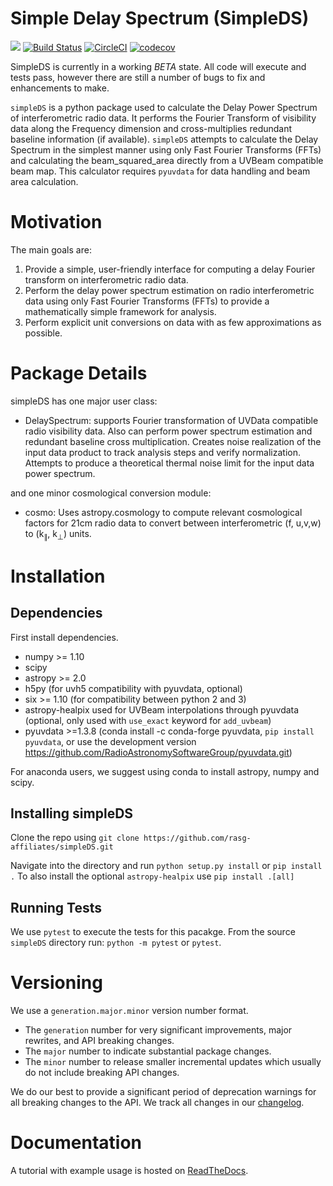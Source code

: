 # Simple Delay Spectrum (SimpleDS)

![](https://github.com/rasg-affiliates/simpleDS/workflows/Run%20Tests/badge.svg?branch=master)
[![Build Status](https://travis-ci.com/rasg-affiliates/simpleDS.svg?branch=master)](https://travis-ci.com/rasg-affiliates/simpleDS)
[![CircleCI](https://circleci.com/gh/rasg-affiliates/simpleDS.svg?style=svg)](https://circleci.com/gh/rasg-affiliates/simpleDS)
[![codecov](https://codecov.io/gh/rasg-affiliates/simpleDS/branch/master/graph/badge.svg)](https://codecov.io/gh/rasg-affiliates/simpleDS)

SimpleDS is currently in a working *BETA* state.  All code will execute and tests pass, however there are still a number of bugs to fix and enhancements to make.


`simpleDS` is a python package used to calculate the Delay Power Spectrum
of interferometric radio data. It performs the Fourier Transform of
visibility data along the Frequency dimension
and cross-multiplies redundant baseline information (if available).
`simpleDS` attempts to calculate the Delay Spectrum in the simplest manner
using only Fast Fourier Transforms (FFTs) and calculating the beam_squared_area
directly from a UVBeam compatible beam map.
This calculator requires `pyuvdata` for data handling and beam area calculation.

# Motivation
The main goals are:

1. Provide a simple, user-friendly interface for computing a delay Fourier transform on interferometric radio data.
2. Perform the delay power spectrum estimation on radio interferometric data using only Fast Fourier Transforms (FFTs) to provide a mathematically simple framework for analysis.
3. Perform explicit unit conversions on data with as few approximations as possible.

# Package Details
simpleDS has one major user class:

* DelaySpectrum: supports Fourier transformation of UVData compatible radio visibility data. Also can perform power spectrum estimation and redundant baseline cross multiplication. Creates noise realization of the input data product to track analysis steps and verify normalization. Attempts to produce a theoretical thermal noise limit for the input data power spectrum.

and one minor cosmological conversion module:

* cosmo: Uses astropy.cosmology to compute relevant cosmological factors for 21cm radio data to convert between interferometric (f, u,v,w) to (k<sub>&parallel;</sub>, k<sub>&perp;</sub>) units.

# Installation

## Dependencies
First install dependencies.

* numpy >= 1.10
* scipy
* astropy >= 2.0
* h5py (for uvh5 compatibility with pyuvdata, optional)
* six >= 1.10 (for compatibility between python 2 and 3)
* astropy-healpix used for UVBeam interpolations through pyuvdata (optional, only used with `use_exact` keyword for `add_uvbeam`)
* pyuvdata >=1.3.8 (conda install -c conda-forge pyuvdata, `pip install pyuvdata`, or use the development version  https://github.com/RadioAstronomySoftwareGroup/pyuvdata.git)

For anaconda users, we suggest using conda to install astropy, numpy and scipy.

## Installing simpleDS
Clone the repo using
`git clone https://github.com/rasg-affiliates/simpleDS.git`

Navigate into the directory and run `python setup.py install` or `pip install .`
To also install the optional `astropy-healpix` use `pip install .[all]`

## Running Tests
We use `pytest` to execute the tests for this pacakge.
From the source `simpleDS` directory run: `python -m pytest` or `pytest`.


# Versioning
We use a `generation.major.minor` version number format.

- The `generation` number for very significant improvements, major rewrites, and API breaking changes.
- The `major` number to indicate substantial package changes.
- The `minor` number to release smaller incremental updates which usually do not include breaking API changes.

We do our best to provide a significant period of deprecation warnings for all breaking changes to the API. We track all changes in our [changelog](https://github.com/rasg-affiliates/simpleDS/blob/master/CHANGELOG.md).

# Documentation
A tutorial with example usage is hosted on [ReadTheDocs](https://simpleds.readthedocs.io).
